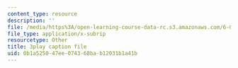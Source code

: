```yaml
---
content_type: resource
description: ''
file: /media/https%3A/open-learning-course-data-rc.s3.amazonaws.com/6-0002-introduction-to-computational-thinking-and-data-science-fall-2016/0b1a525047ee074368bab12031b1a41b_V_TulH374hw.srt
file_type: application/x-subrip
resourcetype: Other
title: 3play caption file
uid: 0b1a5250-47ee-0743-68ba-b12031b1a41b
---
```

